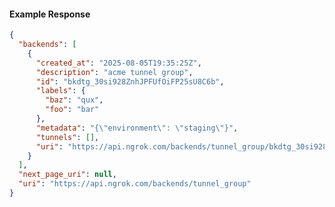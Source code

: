 <!-- Code generated for API Clients. DO NOT EDIT. -->

#### Example Response

```json
{
  "backends": [
    {
      "created_at": "2025-08-05T19:35:25Z",
      "description": "acme tunnel group",
      "id": "bkdtg_30si928ZnhJPFUfOiFP25sU8C6b",
      "labels": {
        "baz": "qux",
        "foo": "bar"
      },
      "metadata": "{\"environment\": \"staging\"}",
      "tunnels": [],
      "uri": "https://api.ngrok.com/backends/tunnel_group/bkdtg_30si928ZnhJPFUfOiFP25sU8C6b"
    }
  ],
  "next_page_uri": null,
  "uri": "https://api.ngrok.com/backends/tunnel_group"
}
```

